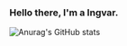 ### Hello there, I'm a Ingvar.


![Anurag's GitHub stats](https://github-readme-stats.vercel.app/api?username=quiqqe&show=reviews,discussions_started,discussions_answered,prs_merged,prs_merged_percentage&theme=synthwave)
